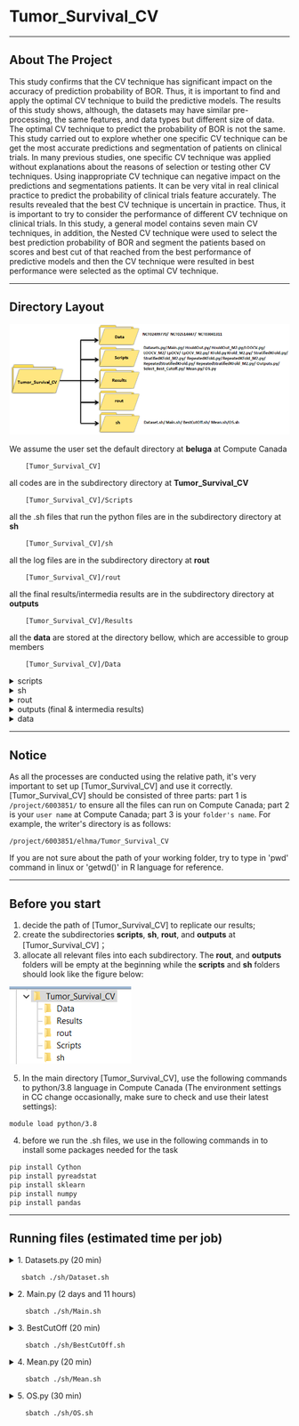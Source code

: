 # Tumor_Survival_CV
---
## About The Project

This study confirms that the CV technique has significant impact on the accuracy of prediction probability of BOR. Thus, it is important to find and apply the optimal CV technique to build the predictive models. The results of this study shows, although, the datasets may have similar pre-processing, the same features, and data types but different size of data. The optimal CV technique to predict the probability of BOR is not the same. This study carried out to explore whether one specific CV technique can be get the most accurate predictions and segmentation of patients on clinical trials. In many previous studies, one specific CV technique was applied without explanations about the reasons of selection or testing other CV techniques. Using inappropriate CV technique can negative impact on the predictions and segmentations patients. It can be very vital in real clinical practice to predict the probability of clinical trials feature accurately. The results revealed that the best CV technique is uncertain in practice. Thus, it is important to try to consider the performance of different CV technique on clinical trials. In this study, a general model contains seven main CV techniques, in addition, the Nested CV technique were used to select the best prediction probability of BOR and segment the patients based on scores and best cut of that reached from the best performance of predictive models and then the CV technique were resulted in best performance were selected as the optimal CV technique. 

---
## Directory Layout
![image](image0.png)

We assume the user set the default directory at **beluga** at Compute Canada
~~~
    [Tumor_Survival_CV]  
~~~
all codes are in the subdirectory directory at **Tumor_Survival_CV**
~~~
    [Tumor_Survival_CV]/Scripts 
~~~
all the .sh files that run the python files are in the subdirectory directory at **sh** 
~~~
    [Tumor_Survival_CV]/sh  
~~~
all the log files are in the subdirectory directory at **rout** 
~~~
    [Tumor_Survival_CV]/rout  
~~~
all the final results/intermedia results are in the subdirectory directory at **outputs**
~~~
    [Tumor_Survival_CV]/Results  
~~~
all the **data**  are stored at the directory bellow, which are accessible to group members
~~~
    [Tumor_Survival_CV]/Data 
~~~

<details><summary>scripts</summary>

    ├── scripts  
    │ 	 ├── Datasets.py	                 # Making dataframes for building the predcitive models
    │ 	 ├── Main.py 		                 # Main code calling the functions of predictive models outputs
    │ 	 ├── HouldOut.py	                 # Building predictive method by using HoldOut CV 
    │ 	 ├── HouldOut_M2.py		         # Building predictive method by using Nested HoldOut CV  
    │ 	 ├── LOOCV.py			         # Building predictive method by using LOOCV CV   
    │ 	 ├── LOOCV_M2.py		         # Building predictive method by using Nested LOOCV CV 
    │ 	 ├── LpOCV.py			         # Building predictive method by using LpOCV CV  
    │ 	 ├── LpOCV_M2.py		         # Building predictive method by using Nested LpOCV CV  
    │ 	 ├── KFold.py			         # Building predictive method by KFold CV 
    │ 	 ├── KFold_M2.py		         # Building predictive method by using Nested KFold CV 
    │ 	 ├── StratifiedKFold.py		         # Building predictive method by using StratifiedKFold CV 
    │ 	 ├── StratifiedKFold_M2.py	         # Building predictive method by using Nested StratifiedKFold CV 
    │ 	 ├── RepeatedKFold.py		         # Building predictive method by using RepeatedKFold CV  
    │ 	 ├── RepeatedKFold_M2.py	         # Building predictive method by using Nested RepeatedKFold CV 
    │ 	 ├── RepeatedStratifiedKFold.py		 # Building predictive method by using RepeatedStratifiedKFold CV 
    │ 	 ├── RepeatedStratifiedKFold_M2.py	 # Building predictive method by using Nested RepeatedStratifiedKFold CV 
    │ 	 ├── Outputs.py			         # The functions for saving the results of predictive models in csv files 
    │ 	 ├── Select_Best_Cutoff.py		 # Selecting the best predictive models along with their best cut offs
    │ 	 ├── Mean.py		                 # Calculating the mean of coefficient of features from selected predictive models
    │ 	 └── OS.py			         # Computing Kaplan-Meier Curve according to selected predictive models				
</details>
<details><summary>sh</summary>
    
    ├── sh  
    │ 	 ├── Dataset.sh		# sh.file to run Datasets.py
    │ 	 ├── Main.sh		# sh.file to run Main.py, HoldOut.py, HoldOut_M2, and ...
    │ 	 ├── BestCutOff.sh	# sh.file to run Select_Best_Cutoff.py
    │ 	 ├── Mean.sh		# sh.file to run Mean.py
    │ 	 └── OS.sh		# sh.file to run OS.py		
		
</details>
<details><summary>rout</summary>
        
    ├── rout  
    │ 	 ├── Dataset.sh		# log.file from Dataset.sh
    │ 	 ├── Main.sh		# log.file from Main.sh
    │ 	 ├── BestCutOff.sh	# log.file from BestCutOff.sh
    │ 	 ├── Mean.sh		# log.file from Mean.sh
    │ 	 └── OS.sh		# log.file from OS.sh	
	
</details>
<details><summary>outputs (final & intermedia results)</summary>

    ├──  intermedia result
    │ 	 ├── Coefs_NCT02499770.csv	        # Coefficient of each feature for each predictive model on NCT02499770 
    │ 	 ├── Coefs_NCT02514447.csv	        # Coefficient of each feature for each predictive model on NCT02514447
    │ 	 ├── Coefs_NCT03041311.csv	        # Coefficient of each feature for each predictive model on NCT03041311
    │ 	 ├── Best_Cutoff_NCT02499770.csv	# Best cut offs of predictive models for NCT02499770
    │ 	 ├── Best_Cutoff_NCT02514447.csv	# Best cut offs of predictive models for NCT02514447
    │ 	 ├── Best_Cutoff_NCT03041311.csv	# Best cut offs of predictive models for NCT03041311
    ├──  final result     
    │ 	 ├── Performance_NCT02499770.csv	# Performance of predictive models for NCT02499770
    │ 	 ├── Performance_NCT02514447.csv	# Performance of predictive models for NCT02514447
    │ 	 ├── Performance_NCT03041311.csv	# Performance of predictive models for NCT03041311
    │ 	 ├── Result_NCT02499770.csv	        # Result of predictive models for NCT02499770
    │ 	 ├── Result_NCT02514447.csv             # Result of predictive models for NCT02514447
    │ 	 ├── Result_NCT03041311.csv	        # Result of predictive models for NCT03041311
    │ 	 ├── Summary_NCT02499770.csv	        # Summary of predictive models for NCT02499770
    │ 	 ├── Summary_NCT02514447.csv	        # Summary of predictive models for NCT02514447
    │ 	 ├── Summary_NCT03041311.csv	        # Summary of predictive models for NCT03041311
    │ 	 ├── Confusion_Matrix_NCT02499770.csv	# Confusion Matrix of predictive models for NCT02499770
    │ 	 ├── Confusion_Matrix_NCT02514447.csv	# Confusion Matrix of predictive models for NCT02514447
    │ 	 ├── Confusion_Matrix_NCT03041311.csv	# Confusion Matrix of predictive models for NCT03041311
    │ 	 ├── Time_NCT02499770.csv	        # Time of running predictive models for NCT02499770
    │ 	 ├── Time_NCT02514447.csv	        # Time of running predictive models for NCT02514447
    │ 	 └── Time_NCT03041311.csv	        # Time of running predictive models for NCT03041311
</details>
<details><summary>data</summary>
	    
    ├── data
    │ 	 ├── NCT02499770	# Small Cell Lung Cancer dataset, downloaded from https://data.projectdatasphere.org/projectdatasphere/html/access
    │ 	 ├── NCT02514447	# Small Cell Lung Cancer dataset, downloaded from https://data.projectdatasphere.org/projectdatasphere/html/access
    │ 	 └── NCT03041311	# Small Cell Lung Cancer dataset, downloaded from https://data.projectdatasphere.org/projectdatasphere/html/access
 
</details>

---
## Notice

As all the processes are conducted using the relative path, it's very important to set up [Tumor_Survival_CV] and use it correctly. 
[Tumor_Survival_CV] should be consisted of three parts: part 1 is ```/project/6003851/``` to ensure all the files can run on Compute Canada; part 2 is your ```user name``` at Compute Canada; part 3 is your ```folder's name```. For example, the writer's directory is as follows:

~~~
/project/6003851/elhma/Tumor_Survival_CV
~~~

If you are not sure about the path of your working folder, try to type in 'pwd' command in linux or 'getwd()' in R language for reference. 

---
## Before you start
1. decide the path of [Tumor_Survival_CV] to replicate our results;
2. create the subdirectories **scripts**, **sh**, **rout**, and **outputs** at [Tumor_Survival_CV]；
3. allocate all relevant files into each subdirectory. The **rout**, and **outputs** folders will be empty at the beginning while the **scripts** and **sh** folders should look like the figure below:

![image](image1.png)

5. In the main directory [Tumor_Survival_CV], use the following commands to python/3.8  language in Compute Canada (The environment settings in CC change occasionally, make sure to check and use their latest settings):
~~~
module load python/3.8
~~~
4. before we run the .sh files, we use in the following commands in to install some packages needed for the task
~~~
pip install Cython
pip install pyreadstat
pip install sklearn
pip install numpy
pip install pandas
~~~

---

## Running files (estimated time per job)


<details><summary>1. Datasets.py (20 min)</summary>

- reading dataset downloaded from https://data.projectdatasphere.org/projectdatasphere/html/access;

- building a dataframe of baseline characteristics of patients;

- building a dataframe of PCA of the dynamic tumor size for the early four visits;
	
- building a dataframe of Overall Survival;

- building a dataframe of Best Overall Response;

- building a merged dataframe from all features;	

 </details>
 
 ~~~
    sbatch ./sh/Dataset.sh
~~~


<details><summary>2. Main.py (2 days and 11 hours)</summary>

- running the seven CV techniques and Nested CV techniques using the merged dataframe reached from Dataset.sh;
	
- saving all results in csv files by running Output.py;

</details>

~~~
    sbatch ./sh/Main.sh
~~~


<details><summary>3. BestCutOff (20 min)</summary>

- reading the predcition outputs of models reached by running Main.sh;

- detecting the best predcitive models and their best cut offs;


</details>

~~~
    sbatch ./sh/BestCutOff.sh
~~~

<details><summary>4. Mean.py (20 min)</summary>

- reading the Main.sh and BestCutOff.sh outputs;

- calculating the mean of coefficients of each feature reached from selected predictive models;


</details>

~~~
    sbatch ./sh/Mean.sh
~~~

<details><summary>5. OS.py (30 min)</summary>

- reading the outputs from running Mean.sh and Main.sh;

- computing Kaplan-Meier Curve for each dataset;


</details>

~~~
    sbatch ./sh/OS.sh
~~~






